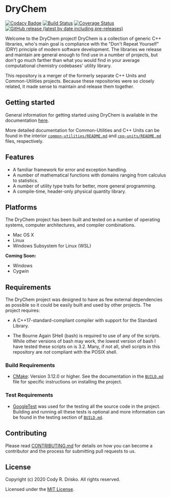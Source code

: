 # DryChem

[![Codacy Badge](https://api.codacy.com/project/badge/Grade/66a346a99ef54a2083f94c0a52096138)](https://app.codacy.com/gh/crdrisko/drychem?utm_source=github.com&utm_medium=referral&utm_content=crdrisko/drychem&utm_campaign=Badge_Grade)
[![Build Status](https://travis-ci.com/crdrisko/drychem.svg?branch=master)](docs/QUICK_LINKS.md#Current-Build-Status) [![Coverage Status](https://coveralls.io/repos/github/crdrisko/drychem/badge.svg?branch=master)](docs/QUICK_LINKS.md#Code-Coverage) [![GitHub release (latest by date including pre-releases)](https://img.shields.io/github/v/release/crdrisko/drychem?include_prereleases)](https://github.com/crdrisko/drychem/releases)

Welcome to the DryChem project! DryChem is a collection of generic C++ libraries, who's main goal is compliance with the "Don't Repeat Yourself" (DRY) principle of modern software development. The libraries we release and maintain are general enough to find use in a number of projects, but don't go much farther than what you would find in your average computational chemistry codebases' utility library.

This repository is a merger of the formerly separate C++ Units and Common-Utilities projects. Because these repositories were so closely related, it made sense to maintain and release them together.

## Getting started

General information for getting started using DryChem is available in the documentation [here](docs/PRIMER.md).

More detailed documentation for Common-Utilities and C++ Units can be found in the interior [`common-utilities/README.md`](common-utilities/README.md) and [`cpp-units/README.md`](cpp-units/README.md) files, respectively.

## Features

- A familiar framework for error and exception handling.
- A number of mathematical functions with domains ranging from calculus to statistics.
- A number of utility type traits for better, more general programming.
- A compile-time, header-only physical quantity library.

## Platforms

The DryChem project has been built and tested on a number of operating systems, computer architectures, and compiler combinations.

- Mac OS X
- Linux
- Windows Subsystem for Linux (WSL)

**Coming Soon:**

- Windows
- Cygwin

## Requirements

The DryChem project was designed to have as few external dependencies as possible so it could be easily built and used by other projects. The project requires:

- A C++17-standard-compliant compiler with support for the Standard Library.

- The Bourne Again SHell (bash) is required to use of any of the scripts. While other versions of bash may work, the lowest version of bash I have tested these scripts on is 3.2. Many, if not all, shell scripts in this repository are *not* compliant with the POSIX shell.

### Build Requirements

- [CMake](https://cmake.org): Version 3.12.0 or higher. See the documentation in the [`BUILD.md`](docs/BUILD.md) file for specific instructions on installing the project.

### Test Requirements

- [GoogleTest](https://github.com/google/googletest) was used for the testing all the source code in the project. Building and running all these tests is optional and more information can be found in the testing section of [`BUILD.md`](docs/BUILD.md#Testing).

## Contributing

Please read [CONTRIBUTING.md](docs/CONTRIBUTING.md) for details on how you can become a contributor and the process for submitting pull requests to us.

## License

Copyright (c) 2020 Cody R. Drisko. All rights reserved.

Licensed under the [MIT License](LICENSE).
